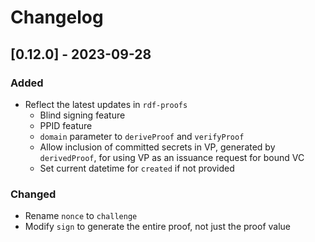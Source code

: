 # Changelog

## [0.12.0] - 2023-09-28

### Added

- Reflect the latest updates in `rdf-proofs`
    - Blind signing feature
    - PPID feature
    - `domain` parameter to `deriveProof` and `verifyProof`
    - Allow inclusion of committed secrets in VP, generated by `derivedProof`, for using VP as an issuance request for bound VC
    - Set current datetime for `created` if not provided

### Changed

- Rename `nonce` to `challenge`
- Modify `sign` to generate the entire proof, not just the proof value
